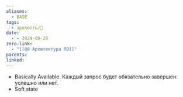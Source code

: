 ```yaml
---
aliases:
  - BASE
tags:
  - зрелость/🌱
date:
  - - 2024-06-20
zero-link:
  - "[[00 Архитектура ПО]]"
parents: 
linked:
---
```

- Basically Available. Каждый запрос будет обязательно завершен: успешно или нет.
- Soft state